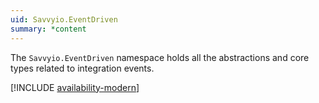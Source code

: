 ```yaml
---
uid: Savvyio.EventDriven
summary: *content
---
```

The `Savvyio.EventDriven` namespace holds all the abstractions and core types related to integration events.

[!INCLUDE [availability-modern](../../includes/availability-modern.md)]
